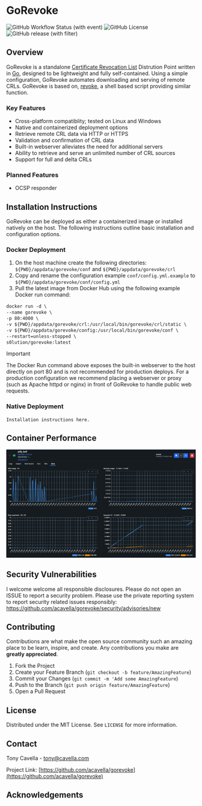 # GoRevoke

<!-- PROJECT SHIELDS -->
![GitHub Workflow Status (with event)](https://img.shields.io/github/actions/workflow/status/acavella/gorevoke/gorelease.yml)
![GitHub License](https://img.shields.io/github/license/acavella/gorevoke)
![GitHub release (with filter)](https://img.shields.io/github/v/release/acavella/gorevoke)

## Overview

GoRevoke is a standalone [Certificate Revocation List](https://en.wikipedia.org/wiki/Certificate_revocation_list) Distrution Point written in [Go](https://go.dev/), designed to be lightweight and fully self-contained. Using a simple configuration, GoRevoke automates downloading and serving of remote CRLs. GoRevoke is based on, [revoke](https://github.com/acavella/revoke), a shell based script providing similar function.

### Key Features

- Cross-platform compatiblity; tested on Linux and Windows
- Native and containerized deployment options
- Retrieve remote CRL data via HTTP or HTTPS
- Validation and confirmation of CRL data
- Built-in webserver alleviates the need for additional servers
- Ability to retrieve and serve an unlimited number of CRL sources
- Support for full and delta CRLs

### Planned Features

- OCSP responder

## Installation Instructions

GoRevoke can be deployed as either a containerized image or installed natively on the host. The following instructions outline basic installation and configuration options.

### Docker Deployment

1. On the host machine create the following directories: `${PWD}/appdata/gorevoke/conf` and `${PWD}/appdata/gorevoke/crl`
2. Copy and rename the configuration example `conf/config.yml.example` to `${PWD}/appdata/gorevoke/conf/config.yml`
3. Pull the latest image from Docker Hub using the following example Docker run command:
```Shell
docker run -d \
--name gorevoke \
-p 80:4000 \
-v ${PWD}/appdata/gorevoke/crl:/usr/local/bin/gorevoke/crl/static \
-v ${PWD}/appdata/gorevoke/config:/usr/local/bin/gorevoke/conf \
--restart=unless-stopped \
s0lution/gorevoke:latest
```

> [!IMPORTANT]
> The Docker Run command above exposes the built-in webserver to the host directly on port 80 and is not recommended for production deploys. For a production configuration we recommend placing a webserver or proxy (such as Apache httpd or nginx) in front of GoRevoke to handle public web requests.

### Native Deployment

```Text
Installation instructions here.
```

## Container Performance
![Docker Container Performance](assets/docker-stats.png)

## Security Vulnerabilities

I welcome welcome all responsible disclosures. Please do not open an ISSUE to report a security problem. Please use the private reporting system to report security related issues responsibly: https://github.com/acavella/gorevoke/security/advisories/new

## Contributing

Contributions are what make the open source community such an amazing place to be learn, inspire, and create. Any contributions you make are **greatly appreciated**.

1. Fork the Project
2. Create your Feature Branch (`git checkout -b feature/AmazingFeature`)
3. Commit your Changes (`git commit -m 'Add some AmazingFeature`)
4. Push to the Branch (`git push origin feature/AmazingFeature`)
5. Open a Pull Request

## License

Distributed under the MIT License. See `LICENSE` for more information.

## Contact

Tony Cavella - tony@cavella.com

Project Link: [https://github.com/acavella/gorevoke](https://github.com/acavella/gorevoke)

<!-- ACKNOWLEDGEMENTS -->
## Acknowledgements

